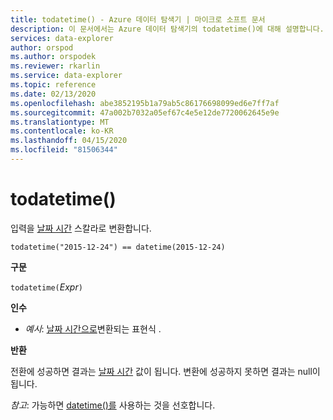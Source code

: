 ```yaml
---
title: todatetime() - Azure 데이터 탐색기 | 마이크로 소프트 문서
description: 이 문서에서는 Azure 데이터 탐색기의 todatetime()에 대해 설명합니다.
services: data-explorer
author: orspod
ms.author: orspodek
ms.reviewer: rkarlin
ms.service: data-explorer
ms.topic: reference
ms.date: 02/13/2020
ms.openlocfilehash: abe3852195b1a79ab5c86176698099ed6e7ff7af
ms.sourcegitcommit: 47a002b7032a05ef67c4e5e12de7720062645e9e
ms.translationtype: MT
ms.contentlocale: ko-KR
ms.lasthandoff: 04/15/2020
ms.locfileid: "81506344"
---
```

# <a name="todatetime"></a>todatetime()

입력을 [날짜 시간](./scalar-data-types/datetime.md) 스칼라로 변환합니다.

```kusto
todatetime("2015-12-24") == datetime(2015-12-24)
```

**구문**

`todatetime(`*Expr*`)`

**인수**

* *예시*: [날짜 시간으로](./scalar-data-types/datetime.md)변환되는 표현식 . 

**반환**

전환에 성공하면 결과는 [날짜 시간](./scalar-data-types/datetime.md) 값이 됩니다.
변환에 성공하지 못하면 결과는 null이 됩니다.
 
*참고*: 가능하면 [datetime()를](./scalar-data-types/datetime.md) 사용하는 것을 선호합니다.